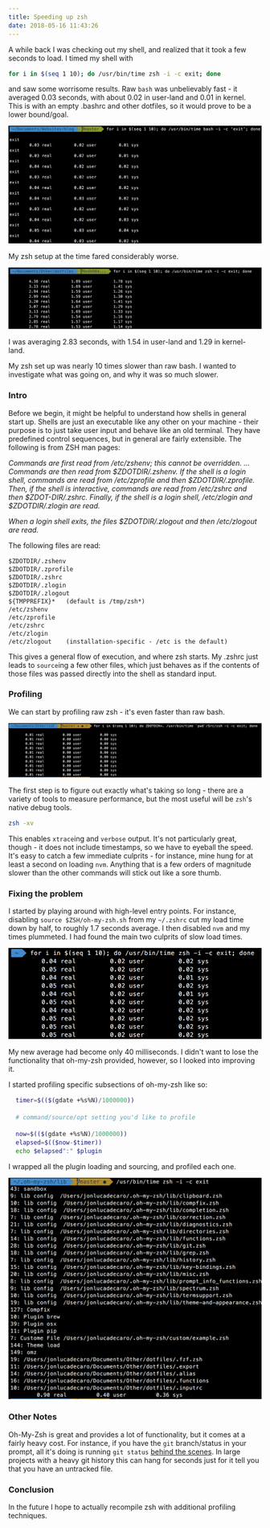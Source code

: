 ```yaml
---
title: Speeding up zsh
date: 2018-05-16 11:43:26
---
```


A while back I was checking out my shell, and realized that it took a few seconds to load. I timed my shell with 

```bash
for i in $(seq 1 10); do /usr/bin/time zsh -i -c exit; done
``` 

and saw some worrisome results. Raw `bash` was unbelievably fast - it averaged 0.03 seconds, with about 0.02 in user-land and 0.01 in kernel. This is with an empty .bashrc and other dotfiles, so it would prove to be a lower bound/goal.

<img src="/images/rawbash.png">

My zsh setup at the time fared considerably worse. 

<img src="/images/origzsh.png">

I was averaging 2.83 seconds, with 1.54 in user-land and 1.29 in kernel-land. 

My zsh set up was nearly 10 times slower than raw bash. I wanted to investigate what was going on, and why it was so much slower. 


### Intro

Before we begin, it might be helpful to understand how shells in general start up. Shells are just an executable like any other on your machine - their purpose is to just take user input and behave like an old terminal. They have predefined control sequences, but in general are fairly extensible. The following is from ZSH man pages:

<i>Commands are first read from /etc/zshenv; this cannot be overridden. ... Commands are then read from $ZDOTDIR/.zshenv. If the shell is a login shell, commands are read from /etc/zprofile and then $ZDOTDIR/.zprofile. Then, if the shell is interactive, commands are read from /etc/zshrc and then $ZDOT-DIR/.zshrc. Finally, if the shell is a login shell, /etc/zlogin and $ZDOTDIR/.zlogin are read.</i>

<i>When a login shell exits, the files $ZDOTDIR/.zlogout and then /etc/zlogout are read.</i>

The following files are read:

```
$ZDOTDIR/.zshenv
$ZDOTDIR/.zprofile
$ZDOTDIR/.zshrc
$ZDOTDIR/.zlogin
$ZDOTDIR/.zlogout
${TMPPREFIX}*   (default is /tmp/zsh*)
/etc/zshenv
/etc/zprofile
/etc/zshrc
/etc/zlogin
/etc/zlogout    (installation-specific - /etc is the default)
```

This gives a general flow of execution, and where zsh starts. My .zshrc just leads to `source`ing a few other files, which just behaves as if the contents of those files was passed directly into the shell as standard input. 

### Profiling

We can start by profiling raw zsh - it's even faster than raw bash. 

<img src="/images/rawzsh.png">

The first step is to figure out exactly what's taking so long - there are a variety of tools to measure performance, but the most useful will be `zsh`'s native debug tools. 

```bash
zsh -xv
```

This enables `xtrace`ing and `verbose` output. It's not particularly great, though - it does not include timestamps, so we have to eyeball the speed. It's easy to catch a few immediate culprits - for instance, mine hung for at least a second on loading `nvm`. Anything that is a few orders of magnitude slower than the other commands will stick out like a sore thumb. 

### Fixing the problem

I started by playing around with high-level entry points. For instance, disabling `source $ZSH/oh-my-zsh.sh` from my `~/.zshrc` cut my load time down by half, to roughly 1.7 seconds average. I then disabled `nvm` and my times plummeted. I had found the main two culprits of slow load times. 

<img src="/images/zshNoOmzNoNvm.png">

My new average had become only 40 milliseconds. I didn't want to lose the functionality that oh-my-zsh provided, however, so I looked into improving it. 

I started profiling specific subsections of oh-my-zsh like so: 

```bash
  timer=$(($(gdate +%s%N)/1000000))

  # command/source/opt setting you'd like to profile

  now=$(($(gdate +%s%N)/1000000))
  elapsed=$(($now-$timer))
  echo $elapsed":" $plugin
```

I wrapped all the plugin loading and sourcing, and profiled each one.

<img src="/images/profiledfuncs.png">


### Other Notes

Oh-My-Zsh is great and provides a lot of functionality, but it comes at a fairly heavy cost. For instance, if you have the `git` branch/status in your prompt, all it's doing is running `git status` [behind the scenes](https://github.com/bhilburn/powerlevel9k/blob/master/functions/vcs.zsh). In large projects with a heavy git history this can hang for seconds just for it tell you that you have an untracked file. 


### Conclusion

In the future I hope to actually recompile zsh with additional profiling techniques. 